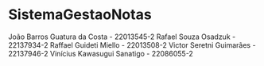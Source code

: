 # SistemaGestaoNotas
João Barros Guatura da Costa - 22013545-2
Rafael Souza Osadzuk - 22137934-2
Raffael Guideti Miello - 22013508-2
Victor Seretni Guimarães - 22137946-2
Vinícius Kawasugui Sanatigo - 22086055-2
